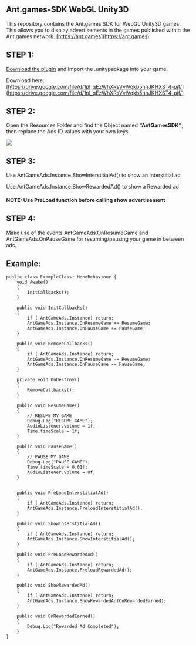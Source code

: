 ## Ant.games-SDK WebGL Unity3D

This repository contains the Ant.games SDK for WebGL Unity3D games. This allows you to display advertisements in the games published within the Ant.games network. [https://ant.games](https://ant.games)

## STEP 1:

[Download the plugin](https://drive.google.com/file/d/1pl_qEzWhXRsVvlVqkb5hhJKHXST4-pjf/) and Import the .unitypackage into your game.

Download here: [https://drive.google.com/file/d/1pl_qEzWhXRsVvlVqkb5hhJKHXST4-pjf/](https://drive.google.com/file/d/1pl_qEzWhXRsVvlVqkb5hhJKHXST4-pjf/)

## STEP 2:

Open the Resources Folder and find the Object named **“AntGamesSDK”**, then replace the Ads ID values with your own keys.

![](https://33333.cdn.cke-cs.com/kSW7V9NHUXugvhoQeFaf/images/458f9cea600cdd10de4fd168ebc004abdd7d577bbd179baf.png)

## STEP 3:

Use AntGameAds.Instance.ShowInterstitialAd() to show an Interstitial ad

Use AntGameAds.Instance.ShowRewardedAd() to show a Rewarded ad

#### NOTE: Use PreLoad function before calling show advertisement

## STEP 4:

Make use of the events AntGameAds.OnResumeGame and AntGameAds.OnPauseGame for resuming/pausing your game in between ads.

## Example:

```plaintext
public class ExampleClass: MonoBehaviour {
    void Awake()
    {
        InitCallbacks();
    }

    public void InitCallbacks()
    {
        if (!AntGameAds.Instance) return;
        AntGameAds.Instance.OnResumeGame += ResumeGame;
        AntGameAds.Instance.OnPauseGame += PauseGame;
    }

    public void RemoveCallbacks()
    {
        if (!AntGameAds.Instance) return;
        AntGameAds.Instance.OnResumeGame -= ResumeGame;
        AntGameAds.Instance.OnPauseGame -= PauseGame;
    }

    private void OnDestroy()
    {
        RemoveCallbacks();
    }

    public void ResumeGame()
    {
        // RESUME MY GAME
        Debug.Log("RESUME GAME");
        AudioListener.volume = 1f;
        Time.timeScale = 1f;
    }

    public void PauseGame()
    {
        // PAUSE MY GAME
        Debug.Log("PAUSE GAME");
        Time.timeScale = 0.01f;
        AudioListener.volume = 0f;
    }


    public void PreLoadInterstitialAd()
    {
        if (!AntGameAds.Instance) return;
        AntGameAds.Instance.PreloadInterstitialAd();
    }

    public void ShowInterstitialAd()
    {
        if (!AntGameAds.Instance) return;
        AntGameAds.Instance.ShowInterstitialAd();
    }

    public void PreLoadRewardedAd()
    {
        if (!AntGameAds.Instance) return;
        AntGameAds.Instance.PreloadRewardedAd();
    }

    public void ShowRewardedAd()
    {
        if (!AntGameAds.Instance) return;
        AntGameAds.Instance.ShowRewardedAd(OnRewardedEarned);
    }

    public void OnRewardedEarned()
    {
        Debug.Log("Rewarded Ad Completed");
    }
}
```
